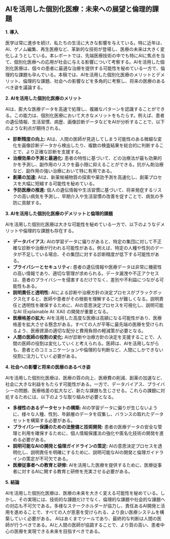 ## AIを活用した個別化医療：未来への展望と倫理的課題

**1. 導入**

医学は常に進歩を続け、私たちの生活に大きな影響を与えている。特に近年は、AI、ゲノム編集、再生医療など、革新的な技術が登場し、医療の未来は大きく変化しようとしている。本レポートでは、先端医療技術の中でも特にAIに焦点を当て、個別化医療への応用が社会に与える影響について考察する。AIを活用した個別化医療は、個々の患者に最適な治療を提供する可能性を秘めている一方で、倫理的な課題も孕んでいる。本稿では、AIを活用した個別化医療のメリットとデメリット、倫理的な課題、社会への影響などを多角的に考察し、将来の医療のあるべき姿を議論する。

**2. AIを活用した個別化医療のメリット**

AIは、膨大な医療データを高速で処理し、複雑なパターンを認識することができる。この能力は、個別化医療において大きなメリットをもたらす。例えば、患者の遺伝情報、生活習慣、病歴、画像診断データなどをAIが分析することで、以下のような利点が期待される。

* **診断精度の向上:** AIは、人間の医師が見逃してしまう可能性のある微細な変化を画像診断データから検出したり、複数の検査結果を総合的に判断することで、より正確な診断を支援する。
* **治療効果の予測と最適化:** 患者の特性に基づいて、どの治療法が最も効果的かを予測し、副作用のリスクを最小限に抑えることができる。抗がん剤治療など、副作用の強い治療において特に有用である。
* **創薬の加速:** AIは、新薬候補物質の探索や薬効予測を高速化し、創薬プロセスを大幅に短縮する可能性を秘めている。
* **予防医療の推進:** 個人の遺伝情報や生活習慣に基づいて、将来発症するリスクの高い病気を予測し、早期介入や生活習慣の改善を促すことで、病気の予防に貢献する。

**3. AIを活用した個別化医療のデメリットと倫理的課題**

AIを活用した個別化医療は大きな可能性を秘めている一方で、以下のようなデメリットや倫理的な課題も存在する。

* **データバイアス:** AIの学習データに偏りがあると、特定の集団に対して不正確な診断や治療が行われる可能性がある。例えば、特定の人種や性別のデータが不足している場合、その集団に対する診断精度が低下する可能性がある。
* **プライバシーとセキュリティ:** 患者の遺伝情報や医療データは非常に機密性の高い情報であり、適切な管理が求められる。データ漏洩や不正アクセスは、患者のプライバシーを侵害するだけでなく、差別や不利益につながる可能性もある。
* **説明責任と透明性:** AIによる診断や治療方針の決定プロセスがブラックボックス化すると、医師や患者がその根拠を理解することが難しくなる。説明責任と透明性を確保するために、AIの意思決定プロセスを可視化し、説明可能なAI (Explainable AI: XAI) の開発が重要となる。
* **医療格差の拡大:** AIを活用した高度な医療は高額になる可能性があり、医療格差を拡大させる懸念がある。すべての人が平等に最先端の医療を受けられるよう、医療資源の適切な配分と費用負担の軽減策が必要となる。
* **人間の医師の役割の変化:** AIが診断や治療方針の決定を支援することで、人間の医師の役割は変化していくと考えられる。医師は、AIを活用しながらも、患者とのコミュニケーションや倫理的な判断など、人間にしかできない役割に注力していく必要がある。

**4. 社会への影響と将来の医療のあるべき姿**

AIを活用した個別化医療は、医療の質の向上、医療費の削減、創薬の加速など、社会に大きな利益をもたらす可能性がある。一方で、データバイアス、プライバシーの問題、医療格差の拡大など、新たな課題も生じさせる。これらの課題に対処するためには、以下のような取り組みが必要となる。

* **多様性のあるデータセットの構築:** AIの学習データに偏りが生じないように、様々な人種、性別、年齢層のデータを収集し、バランスの取れたデータセットを構築する必要がある。
* **プライバシー保護のための法整備と技術開発:** 患者の医療データの安全な管理と利用を確保するために、個人情報保護法の強化や匿名化技術の開発を進める必要がある。
* **説明可能なAIの開発と倫理ガイドラインの策定:** AIの意思決定プロセスを透明化し、説明責任を明確にするために、説明可能なAIの開発と倫理ガイドラインの策定が不可欠である。
* **医療従事者への教育と研修:** AIを活用した医療を提供するために、医療従事者に対するAIに関する教育と研修を充実させる必要がある。

**5. 結論**

AIを活用した個別化医療は、医療の未来を大きく変える可能性を秘めている。しかし、その実現には、技術的な課題だけでなく、倫理的な課題や社会的な課題への対応も不可欠である。多様なステークホルダーが協力し、責任あるAI開発と活用を進めることで、すべての人が恩恵を受けられる、より良い医療システムを構築していく必要がある。  AIはあくまでツールであり、最終的な判断は人間の医師が行うべきである。AIと人間の医師が協調することで、より質の高い、患者中心の医療を実現できる未来を目指すべきである。
